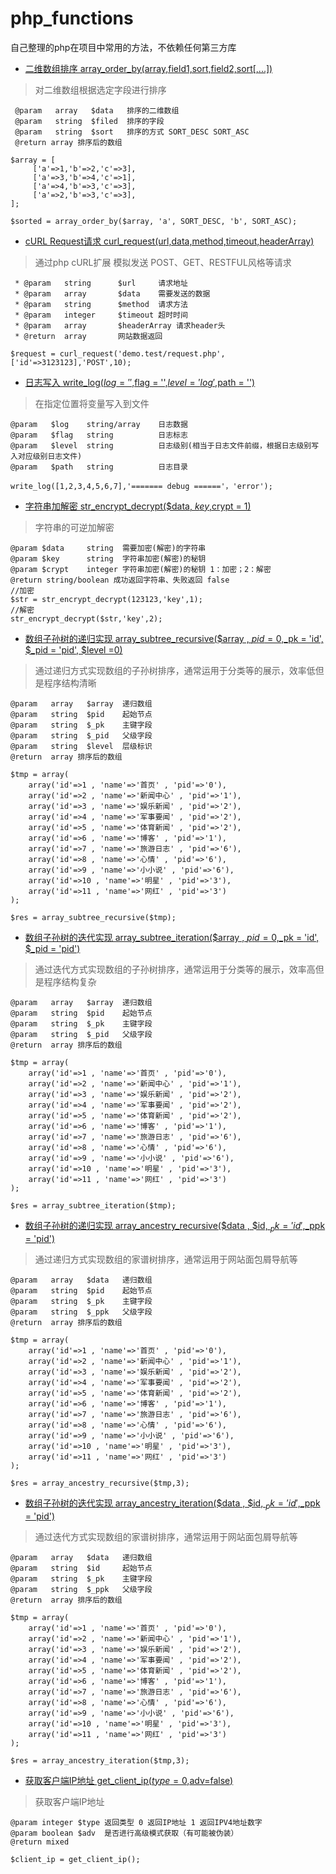 # php_functions
自己整理的php在项目中常用的方法，不依赖任何第三方库

- [二维数组排序 array_order_by(array,field1,sort,field2,sort[,...])](/functions.php)

> 对二维数组根据选定字段进行排序

```
 @param   array   $data   排序的二维数组
 @param   string  $filed  排序的字段
 @param   string  $sort   排序的方式 SORT_DESC SORT_ASC
 @return array 排序后的数组
 
$array = [
     ['a'=>1,'b'=>2,'c'=>3],
     ['a'=>3,'b'=>4,'c'=>1],
     ['a'=>4,'b'=>3,'c'=>3],
     ['a'=>2,'b'=>3,'c'=>3],
];

$sorted = array_order_by($array, 'a', SORT_DESC, 'b', SORT_ASC);
```

- [cURL Request请求 curl_request(url,data,method,timeout,headerArray)](/functions.php)

> 通过php cURL扩展 模拟发送 POST、GET、RESTFUL风格等请求

```
 * @param   string      $url     请求地址
 * @param   array       $data    需要发送的数据
 * @param   string      $method  请求方法
 * @param   integer     $timeout 超时时间
 * @param   array       $headerArray 请求header头
 * @return  array       网站数据返回
 
$request = curl_request('demo.test/request.php',['id'=>3123123],'POST',10);
```

- [日志写入 write_log($log = '' ,$flag = '',$level = 'log',$path = '')](/functions.php)

> 在指定位置将变量写入到文件

```
@param   $log    string/array    日志数据
@param   $flag   string          日志标志
@param   $level  string          日志级别(相当于日志文件前缀，根据日志级别写入对应级别日志文件)
@param   $path   string          日志目录

write_log([1,2,3,4,5,6,7],'======= debug ======'，'error');
```

- [字符串加解密 str_encrypt_decrypt($data, $key,$crypt = 1)](/functions.php)

> 字符串的可逆加解密

```
@param $data     string  需要加密(解密)的字符串
@param $key      string  字符串加密(解密)的秘钥
@param $crypt    integer 字符串加密(解密)的秘钥 1：加密；2：解密
@return string/boolean 成功返回字符串、失败返回 false
//加密
$str = str_encrypt_decrypt(123123,'key',1);
//解密
str_encrypt_decrypt($str,'key',2);
```
- [数组子孙树的递归实现 array_subtree_recursive($array , $pid = 0 ,$_pk = 'id', $_pid = 'pid', $level =0)](/functions.php)

> 通过递归方式实现数组的子孙树排序，通常运用于分类等的展示，效率低但是程序结构清晰

```
@param   array   $array  递归数组
@param   string  $pid    起始节点
@param   string  $_pk    主键字段
@param   string  $_pid   父级字段
@param   string  $level  层级标识
@return  array 排序后的数组

$tmp = array(
    array('id'=>1 , 'name'=>'首页' , 'pid'=>'0'),
    array('id'=>2 , 'name'=>'新闻中心' , 'pid'=>'1'),
    array('id'=>3 , 'name'=>'娱乐新闻' , 'pid'=>'2'),
    array('id'=>4 , 'name'=>'军事要闻' , 'pid'=>'2'),
    array('id'=>5 , 'name'=>'体育新闻' , 'pid'=>'2'),
    array('id'=>6 , 'name'=>'博客' , 'pid'=>'1'),
    array('id'=>7 , 'name'=>'旅游日志' , 'pid'=>'6'),
    array('id'=>8 , 'name'=>'心情' , 'pid'=>'6'),
    array('id'=>9 , 'name'=>'小小说' , 'pid'=>'6'),
    array('id'=>10 , 'name'=>'明星' , 'pid'=>'3'),
    array('id'=>11 , 'name'=>'网红' , 'pid'=>'3')
);

$res = array_subtree_recursive($tmp);

```


- [数组子孙树的迭代实现 array_subtree_iteration($array , $pid = 0 ,$_pk = 'id', $_pid = 'pid')](/functions.php)

> 通过迭代方式实现数组的子孙树排序，通常运用于分类等的展示，效率高但是程序结构复杂

```
@param   array   $array  递归数组
@param   string  $pid    起始节点
@param   string  $_pk    主键字段
@param   string  $_pid   父级字段
@return  array 排序后的数组

$tmp = array(
    array('id'=>1 , 'name'=>'首页' , 'pid'=>'0'),
    array('id'=>2 , 'name'=>'新闻中心' , 'pid'=>'1'),
    array('id'=>3 , 'name'=>'娱乐新闻' , 'pid'=>'2'),
    array('id'=>4 , 'name'=>'军事要闻' , 'pid'=>'2'),
    array('id'=>5 , 'name'=>'体育新闻' , 'pid'=>'2'),
    array('id'=>6 , 'name'=>'博客' , 'pid'=>'1'),
    array('id'=>7 , 'name'=>'旅游日志' , 'pid'=>'6'),
    array('id'=>8 , 'name'=>'心情' , 'pid'=>'6'),
    array('id'=>9 , 'name'=>'小小说' , 'pid'=>'6'),
    array('id'=>10 , 'name'=>'明星' , 'pid'=>'3'),
    array('id'=>11 , 'name'=>'网红' , 'pid'=>'3')
);

$res = array_subtree_iteration($tmp);

```



- [数组子孙树的递归实现 array_ancestry_recursive($data , $id, $_pk = 'id' ,$_ppk = 'pid')](/functions.php)

> 通过递归方式实现数组的家谱树排序，通常运用于网站面包屑导航等

```
@param   array   $data   递归数组
@param   string  $pid    起始节点
@param   string  $_pk    主键字段
@param   string  $_ppk   父级字段
@return  array 排序后的数组

$tmp = array(
    array('id'=>1 , 'name'=>'首页' , 'pid'=>'0'),
    array('id'=>2 , 'name'=>'新闻中心' , 'pid'=>'1'),
    array('id'=>3 , 'name'=>'娱乐新闻' , 'pid'=>'2'),
    array('id'=>4 , 'name'=>'军事要闻' , 'pid'=>'2'),
    array('id'=>5 , 'name'=>'体育新闻' , 'pid'=>'2'),
    array('id'=>6 , 'name'=>'博客' , 'pid'=>'1'),
    array('id'=>7 , 'name'=>'旅游日志' , 'pid'=>'6'),
    array('id'=>8 , 'name'=>'心情' , 'pid'=>'6'),
    array('id'=>9 , 'name'=>'小小说' , 'pid'=>'6'),
    array('id'=>10 , 'name'=>'明星' , 'pid'=>'3'),
    array('id'=>11 , 'name'=>'网红' , 'pid'=>'3')
);

$res = array_ancestry_recursive($tmp,3);

```


- [数组子孙树的迭代实现 array_ancestry_iteration($data , $id, $_pk = 'id' ,$_ppk = 'pid')](/functions.php)

> 通过迭代方式实现数组的家谱树排序，通常运用于网站面包屑导航等

```
@param   array   $data   递归数组
@param   string  $id     起始节点
@param   string  $_pk    主键字段
@param   string  $_ppk   父级字段
@return  array 排序后的数组

$tmp = array(
    array('id'=>1 , 'name'=>'首页' , 'pid'=>'0'),
    array('id'=>2 , 'name'=>'新闻中心' , 'pid'=>'1'),
    array('id'=>3 , 'name'=>'娱乐新闻' , 'pid'=>'2'),
    array('id'=>4 , 'name'=>'军事要闻' , 'pid'=>'2'),
    array('id'=>5 , 'name'=>'体育新闻' , 'pid'=>'2'),
    array('id'=>6 , 'name'=>'博客' , 'pid'=>'1'),
    array('id'=>7 , 'name'=>'旅游日志' , 'pid'=>'6'),
    array('id'=>8 , 'name'=>'心情' , 'pid'=>'6'),
    array('id'=>9 , 'name'=>'小小说' , 'pid'=>'6'),
    array('id'=>10 , 'name'=>'明星' , 'pid'=>'3'),
    array('id'=>11 , 'name'=>'网红' , 'pid'=>'3')
);

$res = array_ancestry_iteration($tmp,3);

```

- [获取客户端IP地址 get_client_ip($type = 0,$adv=false)](/functions.php)

> 获取客户端IP地址

```
@param integer $type 返回类型 0 返回IP地址 1 返回IPV4地址数字
@param boolean $adv  是否进行高级模式获取（有可能被伪装）
@return mixed

$client_ip = get_client_ip();

```






